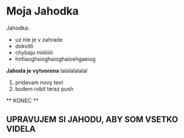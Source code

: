 # Moja Jahodka
Jahodka:
* uz nie je v zahrade
* dokvitli
* chybaju miiiiiiiii
* hnfiaoghsioghaioghaioehgaeiog

**Jahoda je vytvorena**
lalalalalalal

1. pridavam novy text
2. budem robit teraz push

** KONEC **

## **UPRAVUJEM SI JAHODU, ABY SOM VSETKO VIDELA**
